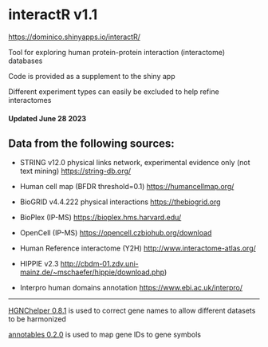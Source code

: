 # interactR v1.1

https://dominico.shinyapps.io/interactR/

Tool for exploring human protein-protein interaction (interactome) databases

Code is provided as a supplement to the shiny app 

Different experiment types can easily be excluded to help refine interactomes

#### Updated June 28 2023

## Data from the following sources:

- STRING v12.0 physical links network, experimental evidence only (not text mining) https://string-db.org/

- Human cell map (BFDR threshold=0.1) https://humancellmap.org/

- BioGRID v4.4.222 physical interactions https://thebiogrid.org

- BioPlex (IP-MS) https://bioplex.hms.harvard.edu/

- OpenCell (IP-MS) https://opencell.czbiohub.org/download

- Human Reference interactome (Y2H) http://www.interactome-atlas.org/

- HIPPIE v2.3 http://cbdm-01.zdv.uni-mainz.de/~mschaefer/hippie/download.php)

- Interpro human domains annotation https://www.ebi.ac.uk/interpro/


---

[HGNChelper 0.8.1](https://github.com/waldronlab/HGNChelper) is used to correct gene names to allow different datasets to be harmonized

[annotables 0.2.0](https://github.com/stephenturner/annotables) is used to map gene IDs to gene symbols
